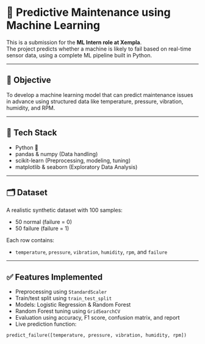 # 🔧 Predictive Maintenance using Machine Learning

This is a submission for the **ML Intern role at Xempla**.  
The project predicts whether a machine is likely to fail based on real-time sensor data, using a complete ML pipeline built in Python.

---

## 📌 Objective

To develop a machine learning model that can predict maintenance issues in advance using structured data like temperature, pressure, vibration, humidity, and RPM.

---

## 🧠 Tech Stack

- Python 🐍
- pandas & numpy (Data handling)
- scikit-learn (Preprocessing, modeling, tuning)
- matplotlib & seaborn (Exploratory Data Analysis)

---

## 🗂️ Dataset

A realistic synthetic dataset with 100 samples:
- 50 normal (failure = 0)
- 50 failure (failure = 1)

Each row contains:
- `temperature`, `pressure`, `vibration`, `humidity`, `rpm`, and `failure`

---

## ✅ Features Implemented

- Preprocessing using `StandardScaler`
- Train/test split using `train_test_split`
- Models: Logistic Regression & Random Forest
- Random Forest tuning using `GridSearchCV`
- Evaluation using accuracy, F1 score, confusion matrix, and report
- Live prediction function:

```python
predict_failure([temperature, pressure, vibration, humidity, rpm])
